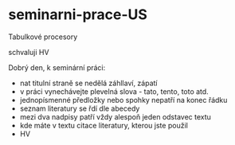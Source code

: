 # seminarni-prace-US
Tabulkové procesory


schvaluji HV


Dobrý den,
k seminární práci:
- nat titulní straně se nedělá záhllaví, zápatí
- v práci vynechávejte plevelná slova - tato, tento, toto  atd.
- jednopísmenné předložky nebo spohky nepatří na konec řádku
- seznam literatury se řdí dle abecedy
- mezi dva nadpisy patří vždy alespoň jeden odstavec textu
- kde máte v textu citace literatury, kterou jste použil
- HV
